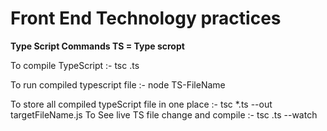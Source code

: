 # Front End Technology practices

<b> Type Script Commands </b>
<b>TS = Type scropt </b>

To compile TypeScript :- tsc <TS-Filename>.ts 

To run compiled typescript file :- node TS-FileName

To store all compiled typeScript file in one place :- tsc *.ts --out targetFileName.js
To See live TS file change and compile :- tsc <fileNam>.ts --watch

